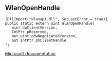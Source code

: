 ## WlanOpenHandle

```
[DllImport("wlanapi.dll", SetLastError = true)]
public static extern uint WlanOpenHandle(
   uint dwClientVersion,
   IntPtr pReserved,
   out uint pdwNegotiatedVersion,
   out IntPtr phClientHandle
);
```

[Microsoft documentation](https://docs.microsoft.com/en-us/windows/win32/api/wlanapi/nf-wlanapi-wlanopenhandle)
